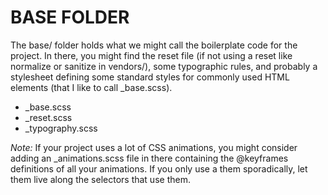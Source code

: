 # BASE FOLDER

The base/ folder holds what we might call the boilerplate code for the project. In there, you might find the reset file (if not using a reset like normalize or sanitize in vendors/), some typographic rules, and probably a stylesheet defining some standard styles for commonly used HTML elements (that I like to call _base.scss).

- _base.scss
- _reset.scss
- _typography.scss

*Note:* If your project uses a lot of CSS animations, you might consider adding an \_animations.scss file in there containing the @keyframes definitions of all your animations. If you only use a them sporadically, let them live along the selectors that use them.